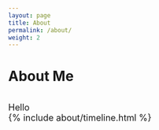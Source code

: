 ```yaml
---
layout: page
title: About
permalink: /about/
weight: 2
---
```


# **About Me**

<br>
<font size="+1">
  Hello
<br>

<div class="row">
{% include about/timeline.html %}
</div>